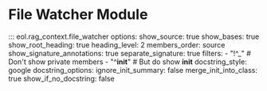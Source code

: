 # File Watcher Module

::: eol.rag_context.file_watcher
    options:
      show_source: true
      show_bases: true
      show_root_heading: true
      heading_level: 2
      members_order: source
      show_signature_annotations: true
      separate_signature: true
      filters:
        - "!^_"  # Don't show private members
        - "^__init__"  # But do show __init__
      docstring_style: google
      docstring_options:
        ignore_init_summary: false
      merge_init_into_class: true
      show_if_no_docstring: false